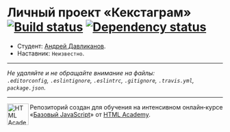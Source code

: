 # Личный проект «Кекстаграм» [![Build status][travis-image]][travis-url] [![Dependency status][dependency-image]][dependency-url]

* Студент: [Андрей Давликанов](https://up.htmlacademy.ru/javascript/4/user/80683).
* Наставник: `Неизвестно`.

---

_Не удаляйте и не обращайте внимание на файлы:_<br>
_`.editorconfig`, `.eslintignore`, `.eslintrc`, `.gitignore`, `.travis.yml`, `package.json`._

---

<a href="https://htmlacademy.ru/intensive/javascript"><img align="left" width="50" height="50" title="HTML Academy" src="https://up.htmlacademy.ru/static/img/intensive/javascript/logo-for-github.svg"></a>

Репозиторий создан для обучения на интенсивном онлайн‑курсе «[Базовый JavaScript](https://htmlacademy.ru/intensive/javascript)» от [HTML Academy](https://htmlacademy.ru).

[travis-image]: https://travis-ci.org/htmlacademy-javascript/80683-kekstagram.svg?branch=master
[travis-url]: https://travis-ci.org/htmlacademy-javascript/80683-kekstagram
[dependency-image]: https://david-dm.org/htmlacademy-javascript/80683-kekstagram.svg?style=flat-square
[dependency-url]: https://david-dm.org/htmlacademy-javascript/80683-kekstagram
